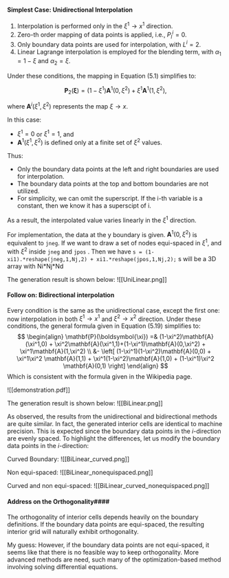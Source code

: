 #### Simplest Case: Unidirectional Interpolation ####

1. Interpolation is performed only in the $\xi^1 \to x^1$ direction.  
2. Zero-th order mapping of data points is applied, i.e., $P_l^i = 0$.  
3. Only boundary data points are used for interpolation, with $L^i = 2$.  
4. Linear Lagrange interpolation is employed for the blending term, with $\alpha_1 = 1 - \xi$ and $\alpha_2 = \xi$.  

Under these conditions, the mapping in Equation (5.1) simplifies to:

$$
\mathbf{P}_2(\boldsymbol{\xi}) = (1 - \xi^1) \mathbf{A}^1(0, \xi^2) + \xi^1 \mathbf{A}^1(1, \xi^2),
$$

where $\mathbf{A}^i(\xi^1, \xi^2)$ represents the map $\xi \to x$.  

In this case:
- $\xi^1 = 0$ or $\xi^1 = 1$, and  
- $\mathbf{A}^1(\xi^1, \xi^2)$ is defined only at a finite set of $\xi^2$ values.  

Thus:  
- Only the boundary data points at the left and right boundaries are used for interpolation.  
- The boundary data points at the top and bottom boundaries are not utilized.  
- For simplicity, we can omit the superscript. If the i-th variable is a constant, then we know it has a superscipt of i.

As a result, the interpolated value varies linearly in the $\xi^1$ direction.

For implementation, the data at the y boundary is given. $\mathbf{A}^1(0,\xi^2)$ is equivalent to `jneg`. If we want to draw a set of nodes equi-spaced in $\xi^1$, and with $\xi^2$ inside `jneg` and `jpos` . Then we have
```s = (1-xi1).*reshape(jneg,1,Nj,2) + xi1.*reshape(jpos,1,Nj,2);```
s will be a 3D array with Ni\*Nj\*Nd

The generation result is shown below:
![[UniLinear.png]]

#### Follow on: Bidirectional interpolation
Every condition is the same as the unidirectional case, except the first one: now interpolation in both $\xi^1 \to x^1$ and $\xi^2 \to x^2$ direction. Under these conditions, the general formula given in Equation (5.19) simplifies to:
$$
\begin{align}
\mathbf{P}(\boldsymbol{\xi}) =& (1-\xi^2)\mathbf{A}(\xi^1,0) + \xi^2\mathbf{A}(\xi^1,1)+(1-\xi^1)\mathbf{A}(0,\xi^2) + \xi^1\mathbf{A}(1,\xi^2) \\
&- \left[ (1-\xi^1)(1-\xi^2)\mathbf{A}(0,0) + \xi^1\xi^2 \mathbf{A}(1,1) + \xi^1(1-\xi^2)\mathbf{A}(1,0) + (1-\xi^1)\xi^2 \mathbf{A}(0,1) \right]
\end{align}
$$
Which is consistent with the formula given in the Wikipedia page.

![[demonstration.pdf]]

The generation result is shown below:
![[BiLinear.png]]

As observed, the results from the unidirectional and bidirectional methods are quite similar. In fact, the generated interior cells are identical to machine precision. This is expected since the boundary data points in the $i$-direction are evenly spaced. To highlight the differences, let us modify the boundary data points in the $i$-direction:

Curved Boundary:
![[BiLinear_curved.png]]

Non equi-spaced:
![[BiLinear_nonequispaced.png]]

Curved and non equi-spaced:
![[BiLinear_curved_nonequispaced.png]]


#### Address on the Orthogonality####
The orthogonality of interior cells depends heavily on the boundary definitions. If the boundary data points are equi-spaced, the resulting interior grid will naturally exhibit orthogonality. 

My guess: However, if the boundary data points are not equi-spaced, it seems like that there is no feasible way to keep orthogonality. More advanced methods are need, such many of the optimization-based method involving solving differential equations.



